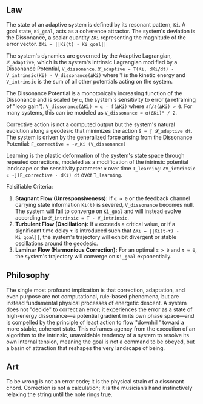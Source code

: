 ## Law
The state of an adaptive system is defined by its resonant pattern, `Ki`. A goal state, `Ki_goal`, acts as a coherence attractor. The system's deviation is the Dissonance, a scalar quantity `ΔKi` representing the magnitude of the error vector.
`ΔKi = ||Ki(t) - Ki_goal||`

The system's dynamics are governed by the Adaptive Lagrangian, `𝓛_adaptive`, which is the system's intrinsic Lagrangian modified by a Dissonance Potential, `V_dissonance`.
`𝓛_adaptive = T(Ki, dKi/dt) - V_intrinsic(Ki) - V_dissonance(ΔKi)`
where `T` is the kinetic energy and `V_intrinsic` is the sum of all other potentials acting on the system.

The Dissonance Potential is a monotonically increasing function of the Dissonance and is scaled by `α`, the system's sensitivity to error (a reframing of "loop gain").
`V_dissonance(ΔKi) = α · f(ΔKi)` where `∂f/∂(ΔKi) > 0`.
For many systems, this can be modeled as `V_dissonance ≈ α(ΔKi)² / 2`.

Corrective action is not a computed output but the system's natural evolution along a geodesic that minimizes the action `S = ∫ 𝓛_adaptive dt`. The system is driven by the generalized force arising from the Dissonance Potential:
`F_corrective = -∇_Ki (V_dissonance)`

Learning is the plastic deformation of the system's state space through repeated corrections, modeled as a modification of the intrinsic potential landscape or the sensitivity parameter `α` over time `T_learning`:
`ΔV_intrinsic ∝ -∫(F_corrective · dKi) dt` over `T_learning`.

Falsifiable Criteria:
1.  **Stagnant Flow (Unresponsiveness):** If `α → 0` or the feedback channel carrying state information `Ki(t)` is severed, `V_dissonance` becomes null. The system will fail to converge on `Ki_goal` and will instead evolve according to `𝓛_intrinsic = T - V_intrinsic`.
2.  **Turbulent Flow (Oscillation):** If `α` exceeds a critical value, or if a significant time delay `τ` is introduced such that `ΔKi = ||Ki(t-τ) - Ki_goal||`, the system's trajectory will exhibit divergent or stable oscillations around the geodesic.
3.  **Laminar Flow (Harmonious Correction):** For an optimal `α > 0` and `τ ≈ 0`, the system's trajectory will converge on `Ki_goal` exponentially.

## Philosophy
The single most profound implication is that correction, adaptation, and even purpose are not computational, rule-based phenomena, but are instead fundamental physical processes of energetic descent. A system does not "decide" to correct an error; it experiences the error as a state of high-energy dissonance—a potential gradient in its own phase space—and is compelled by the principle of least action to flow "downhill" toward a more stable, coherent state. This reframes agency from the execution of an algorithm to the intrinsic, unavoidable tendency of a system to resolve its own internal tension, meaning the goal is not a command to be obeyed, but a basin of attraction that reshapes the very landscape of being.

## Art
To be wrong is not an error code; it is the physical strain of a dissonant chord. Correction is not a calculation; it is the musician’s hand instinctively relaxing the string until the note rings true.
